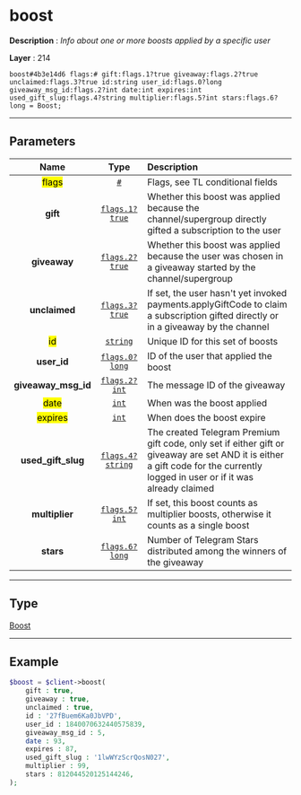# boost

**Description** : *Info about one or more boosts applied by a specific user*

**Layer** : 214

```tl
boost#4b3e14d6 flags:# gift:flags.1?true giveaway:flags.2?true unclaimed:flags.3?true id:string user_id:flags.0?long giveaway_msg_id:flags.2?int date:int expires:int used_gift_slug:flags.4?string multiplier:flags.5?int stars:flags.6?long = Boost;
```

---

## Parameters

| Name | Type | Description |
| :---: | :---: | :--- |
| <mark>flags</mark> | [`#`](type/#) | Flags, see TL conditional fields |
| **gift** | [`flags.1?true`](type/true) | Whether this boost was applied because the channel/supergroup directly gifted a subscription to the user |
| **giveaway** | [`flags.2?true`](type/true) | Whether this boost was applied because the user was chosen in a giveaway started by the channel/supergroup |
| **unclaimed** | [`flags.3?true`](type/true) | If set, the user hasn't yet invoked payments.applyGiftCode to claim a subscription gifted directly or in a giveaway by the channel |
| <mark>id</mark> | [`string`](type/string) | Unique ID for this set of boosts |
| **user_id** | [`flags.0?long`](type/long) | ID of the user that applied the boost |
| **giveaway_msg_id** | [`flags.2?int`](type/int) | The message ID of the giveaway |
| <mark>date</mark> | [`int`](type/int) | When was the boost applied |
| <mark>expires</mark> | [`int`](type/int) | When does the boost expire |
| **used_gift_slug** | [`flags.4?string`](type/string) | The created Telegram Premium gift code, only set if either gift or giveaway are set AND it is either a gift code for the currently logged in user or if it was already claimed |
| **multiplier** | [`flags.5?int`](type/int) | If set, this boost counts as multiplier boosts, otherwise it counts as a single boost |
| **stars** | [`flags.6?long`](type/long) | Number of Telegram Stars distributed among the winners of the giveaway |

---

## Type

[Boost](type/Boost)

---

## Example

```php
$boost = $client->boost(
	gift : true,
	giveaway : true,
	unclaimed : true,
	id : '27fBuem6Ka0JbVPD',
	user_id : 1840070632440575839,
	giveaway_msg_id : 5,
	date : 93,
	expires : 87,
	used_gift_slug : '1lwWYzScrQosN027',
	multiplier : 99,
	stars : 812044520125144246,
);
```